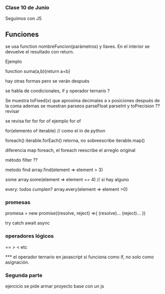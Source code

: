 ### Clase 10 de Junio

Seguimos con JS

## Funciones
se usa function nombreFuncion(parámetros) y llaves. En el interior se devuelve el resultado con return.

Ejemplo

function suma(a,b){return a+b}

hay otras formas pero se verán después

se habla de condicionales, if y operador ternario ?

Se muestra toFixed(x) que aproxima decimales a x posiciones después de la coma
ademas se muestran parseos
parseFloat
parseInt
y toPrecision ?? revisar

se revisa for
for
for of
ejemplo for of

for(elemento of iterable) // como el in de python

foreach()
iterable.forEach() retorna, no sobreescribe
iterable.map()

diferencia map foreach, el foreach reescribe el arreglo original

método filter ??

metodo find
array.find(element => element > 3)

some
array.some(element => element == 4)
// si hay alguno

every: todos cumplen?
array.every(element => element >0)



### promesas

promesa = new promise((resolve, reject) =>{
    (resolve)...
    (reject)...
})

try catch 
await async

### operadores lógicos
== > <  etc


*** el operador ternario en javascript si funciona como if, no solo como asignación.



### Segunda parte

ejercicio
se pide armar proyecto base con un js


